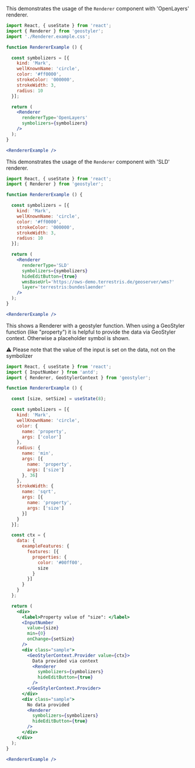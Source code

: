 <!--
 * Released under the BSD 2-Clause License
 *
 * Copyright © 2021-present, terrestris GmbH & Co. KG and GeoStyler contributors
 * All rights reserved.
 *
 * Redistribution and use in source and binary forms, with or without
 * modification, are permitted provided that the following conditions are met:
 *
 * * Redistributions of source code must retain the above copyright notice,
 *   this list of conditions and the following disclaimer.
 *
 * * Redistributions in binary form must reproduce the above copyright notice,
 *   this list of conditions and the following disclaimer in the documentation
 *   and/or other materials provided with the distribution.
 *
 * THIS SOFTWARE IS PROVIDED BY THE COPYRIGHT HOLDERS AND CONTRIBUTORS "AS IS"
 * AND ANY EXPRESS OR IMPLIED WARRANTIES, INCLUDING, BUT NOT LIMITED TO, THE
 * IMPLIED WARRANTIES OF MERCHANTABILITY AND FITNESS FOR A PARTICULAR PURPOSE
 * ARE DISCLAIMED. IN NO EVENT SHALL THE COPYRIGHT HOLDER OR CONTRIBUTORS BE
 * LIABLE FOR ANY DIRECT, INDIRECT, INCIDENTAL, SPECIAL, EXEMPLARY, OR
 * CONSEQUENTIAL DAMAGES (INCLUDING, BUT NOT LIMITED TO, PROCUREMENT OF
 * SUBSTITUTE GOODS OR SERVICES; LOSS OF USE, DATA, OR PROFITS; OR BUSINESS
 * INTERRUPTION) HOWEVER CAUSED AND ON ANY THEORY OF LIABILITY, WHETHER IN
 * CONTRACT, STRICT LIABILITY, OR TORT (INCLUDING NEGLIGENCE OR OTHERWISE)
 * ARISING IN ANY WAY OUT OF THE USE OF THIS SOFTWARE, EVEN IF ADVISED OF THE
 * POSSIBILITY OF SUCH DAMAGE.
 *
-->

This demonstrates the usage of the `Renderer` component with 'OpenLayers' renderer.

```jsx
import React, { useState } from 'react';
import { Renderer } from 'geostyler';
import './Renderer.example.css';

function RendererExample () {

  const symbolizers = [{
    kind: 'Mark',
    wellKnownName: 'circle',
    color: '#ff0000',
    strokeColor: '000000',
    strokeWidth: 3,
    radius: 10
  }];

  return (
    <Renderer
      rendererType='OpenLayers'
      symbolizers={symbolizers}
    />
  );
}

<RendererExample />
```

This demonstrates the usage of the `Renderer` component with 'SLD' renderer.

```jsx
import React, { useState } from 'react';
import { Renderer } from 'geostyler';

function RendererExample () {

  const symbolizers = [{
    kind: 'Mark',
    wellKnownName: 'circle',
    color: '#ff0000',
    strokeColor: '000000',
    strokeWidth: 3,
    radius: 10
  }];

  return (
    <Renderer
      rendererType='SLD'
      symbolizers={symbolizers}
      hideEditButton={true}
      wmsBaseUrl='https://ows-demo.terrestris.de/geoserver/wms?'
      layer='terrestris:bundeslaender'
    />
  );
}

<RendererExample />
```

This shows a Renderer with a geostyler function. When using a GeoStyler function (like "property")
it is helpful to provide the data via GeoStyler context. Otherwise a placeholder symbol is shown.

⚠️ Please note that the value of the input is set on the data, not on the symbolizer

```jsx
import React, { useState } from 'react';
import { InputNumber } from 'antd';
import { Renderer, GeoStylerContext } from 'geostyler';

function RendererExample () {

  const [size, setSize] = useState(8);

  const symbolizers = [{
    kind: 'Mark',
    wellKnownName: 'circle',
    color: {
      name: 'property',
      args: ['color']
    },
    radius: {
      name: 'min',
      args: [{
        name: 'property',
        args: ['size']
      }, 36]
    },
    strokeWidth: {
      name: 'sqrt',
      args: [{
        name: 'property',
        args: ['size']
      }]
    }
  }];

  const ctx = {
    data: {
      exampleFeatures: {
        features: [{
          properties: {
            color: '#00ff00',
            size
          }
        }]
      }
    }
  };

  return (
    <div>
      <label>Property value of "size": </label>
      <InputNumber
        value={size}
        min={0}
        onChange={setSize}
      />
      <div class="sample">
        <GeoStylerContext.Provider value={ctx}>
          Data provided via context
          <Renderer
            symbolizers={symbolizers}
            hideEditButton={true}
          />
        </GeoStylerContext.Provider>
      </div>
      <div class="sample">
        No data provided
        <Renderer
          symbolizers={symbolizers}
          hideEditButton={true}
        />
      </div>
    </div>
  );
}

<RendererExample />
```
